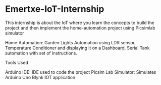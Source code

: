 # Emertxe-IoT-Internship

This internship is about the IoT where you learn the concepts to build the project and then implement the home-automation project using Picsimlab simulator

Home Automation: Garden Lights Automation using LDR sensor, Temperature Conditioner and displaying it on a Dashboard, Serial Tank automation with set of Instructions.

Tools Used

  Arduino IDE: IDE used to code the project
    Picsim Lab Simulator: Simulates Arduino Uno
    Blynk IOT application
